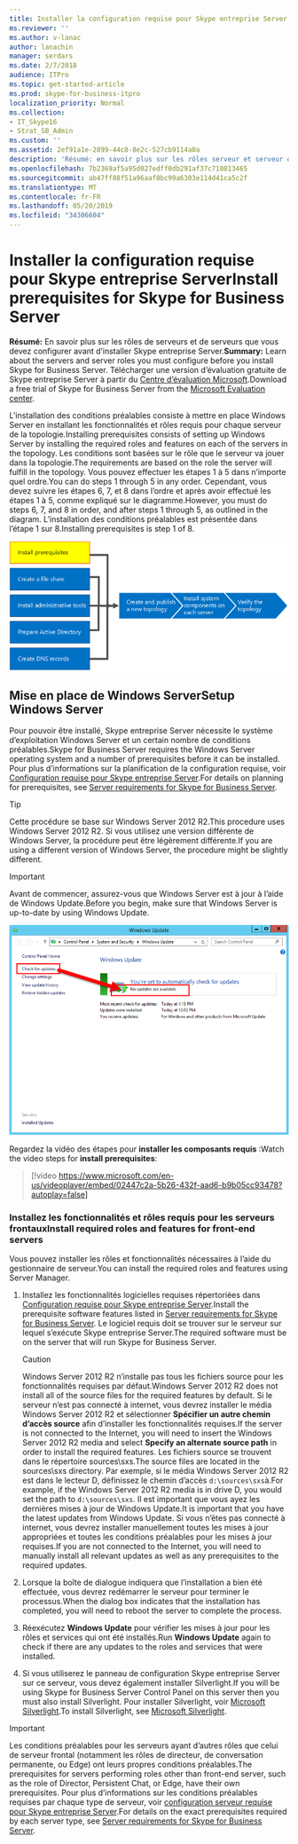 ```yaml
---
title: Installer la configuration requise pour Skype entreprise Server
ms.reviewer: ''
ms.author: v-lanac
author: lanachin
manager: serdars
ms.date: 2/7/2018
audience: ITPro
ms.topic: get-started-article
ms.prod: skype-for-business-itpro
localization_priority: Normal
ms.collection:
- IT_Skype16
- Strat_SB_Admin
ms.custom: ''
ms.assetid: 2ef91a1e-2899-44c8-8e2c-527cb9114a0a
description: 'Résumé: en savoir plus sur les rôles serveur et serveur que vous devez configurer avant d’installer Skype entreprise Server. Télécharger une version d’évaluation gratuite de Skype entreprise Server à partir du centre d’évaluation https://www.microsoft.com/evalcenter/evaluate-skype-for-business-serverMicrosoft pour:.'
ms.openlocfilehash: 7b2369af5a95d027edff0db291af37c710813465
ms.sourcegitcommit: ab47ff88f51a96aaf8bc99a6303e114d41ca5c2f
ms.translationtype: MT
ms.contentlocale: fr-FR
ms.lasthandoff: 05/20/2019
ms.locfileid: "34306604"
---
```

# <a name="install-prerequisites-for-skype-for-business-server"></a><span data-ttu-id="b9a58-104">Installer la configuration requise pour Skype entreprise Server</span><span class="sxs-lookup"><span data-stu-id="b9a58-104">Install prerequisites for Skype for Business Server</span></span>
 
<span data-ttu-id="b9a58-105">**Résumé:** En savoir plus sur les rôles de serveurs et de serveurs que vous devez configurer avant d’installer Skype entreprise Server.</span><span class="sxs-lookup"><span data-stu-id="b9a58-105">**Summary:** Learn about the servers and server roles you must configure before you install Skype for Business Server.</span></span> <span data-ttu-id="b9a58-106">Télécharger une version d’évaluation gratuite de Skype entreprise Server à partir du [Centre d’évaluation Microsoft](https://www.microsoft.com/evalcenter/evaluate-skype-for-business-server).</span><span class="sxs-lookup"><span data-stu-id="b9a58-106">Download a free trial of Skype for Business Server from the [Microsoft Evaluation center](https://www.microsoft.com/evalcenter/evaluate-skype-for-business-server).</span></span>
  
<span data-ttu-id="b9a58-107">L’installation des conditions préalables consiste à mettre en place Windows Server en installant les fonctionnalités et rôles requis pour chaque serveur de la topologie.</span><span class="sxs-lookup"><span data-stu-id="b9a58-107">Installing prerequisites consists of setting up Windows Server by installing the required roles and features on each of the servers in the topology.</span></span> <span data-ttu-id="b9a58-108">Les conditions sont basées sur le rôle que le serveur va jouer dans la topologie.</span><span class="sxs-lookup"><span data-stu-id="b9a58-108">The requirements are based on the role the server will fulfill in the topology.</span></span> <span data-ttu-id="b9a58-109">Vous pouvez effectuer les étapes 1 à 5 dans n’importe quel ordre.</span><span class="sxs-lookup"><span data-stu-id="b9a58-109">You can do steps 1 through 5 in any order.</span></span> <span data-ttu-id="b9a58-110">Cependant, vous devez suivre les étapes 6, 7, et 8 dans l’ordre et après avoir effectué les étapes 1 à 5, comme expliqué sur le diagramme.</span><span class="sxs-lookup"><span data-stu-id="b9a58-110">However, you must do steps 6, 7, and 8 in order, and after steps 1 through 5, as outlined in the diagram.</span></span> <span data-ttu-id="b9a58-111">L’installation des conditions préalables est présentée dans l’étape 1 sur 8.</span><span class="sxs-lookup"><span data-stu-id="b9a58-111">Installing prerequisites is step 1 of 8.</span></span>
  
![Schéma de vue d’ensemble - Composants prérequis pour l’installation.](../../media/0a85349b-b398-4e04-8901-8f4bd25d8afe.png)
  
## <a name="setup-windows-server"></a><span data-ttu-id="b9a58-113">Mise en place de Windows Server</span><span class="sxs-lookup"><span data-stu-id="b9a58-113">Setup Windows Server</span></span>

<span data-ttu-id="b9a58-114">Pour pouvoir être installé, Skype entreprise Server nécessite le système d’exploitation Windows Server et un certain nombre de conditions préalables.</span><span class="sxs-lookup"><span data-stu-id="b9a58-114">Skype for Business Server requires the Windows Server operating system and a number of prerequisites before it can be installed.</span></span> <span data-ttu-id="b9a58-115">Pour plus d’informations sur la planification de la configuration requise, voir [Configuration requise pour Skype entreprise Server](../../../SfBServer2019/plan/system-requirements.md).</span><span class="sxs-lookup"><span data-stu-id="b9a58-115">For details on planning for prerequisites, see [Server requirements for Skype for Business Server](../../../SfBServer2019/plan/system-requirements.md).</span></span> 
  
> [!TIP]
> <span data-ttu-id="b9a58-116">Cette procédure se base sur Windows Server 2012 R2.</span><span class="sxs-lookup"><span data-stu-id="b9a58-116">This procedure uses Windows Server 2012 R2.</span></span> <span data-ttu-id="b9a58-117">Si vous utilisez une version différente de Windows Server, la procédure peut être légèrement différente.</span><span class="sxs-lookup"><span data-stu-id="b9a58-117">If you are using a different version of Windows Server, the procedure might be slightly different.</span></span> 
  
> [!IMPORTANT]
> <span data-ttu-id="b9a58-118">Avant de commencer, assurez-vous que Windows Server est à jour à l’aide de Windows Update.</span><span class="sxs-lookup"><span data-stu-id="b9a58-118">Before you begin, make sure that Windows Server is up-to-date by using Windows Update.</span></span> 
  
![Windows Server à jour.](../../media/a8d57a97-a55e-443b-b304-c534ae9a71b2.png)
  
<span data-ttu-id="b9a58-120">Regardez la vidéo des étapes pour **installer les composants requis** :</span><span class="sxs-lookup"><span data-stu-id="b9a58-120">Watch the video steps for **install prerequisites**:</span></span>
  
> [!video https://www.microsoft.com/en-us/videoplayer/embed/02447c2a-5b26-432f-aad6-b9b05cc93478?autoplay=false]
  
### <a name="install-required-roles-and-features-for-front-end-servers"></a><span data-ttu-id="b9a58-121">Installez les fonctionnalités et rôles requis pour les serveurs frontaux</span><span class="sxs-lookup"><span data-stu-id="b9a58-121">Install required roles and features for front-end servers</span></span>

<span data-ttu-id="b9a58-122">Vous pouvez installer les rôles et fonctionnalités nécessaires à l’aide du gestionnaire de serveur.</span><span class="sxs-lookup"><span data-stu-id="b9a58-122">You can install the required roles and features using Server Manager.</span></span> 
    
1. <span data-ttu-id="b9a58-123">Installez les fonctionnalités logicielles requises répertoriées dans [Configuration requise pour Skype entreprise Server](../../../SfBServer2019/plan/system-requirements.md).</span><span class="sxs-lookup"><span data-stu-id="b9a58-123">Install the prerequisite software features listed in [Server requirements for Skype for Business Server](../../../SfBServer2019/plan/system-requirements.md).</span></span> <span data-ttu-id="b9a58-124">Le logiciel requis doit se trouver sur le serveur sur lequel s’exécute Skype entreprise Server.</span><span class="sxs-lookup"><span data-stu-id="b9a58-124">The required software must be on the server that will run Skype for Business Server.</span></span>
    
    > [!CAUTION]
    > <span data-ttu-id="b9a58-125">Windows Server 2012 R2 n’installe pas tous les fichiers source pour les fonctionnalités requises par défaut.</span><span class="sxs-lookup"><span data-stu-id="b9a58-125">Windows Server 2012 R2 does not install all of the source files for the required features by default.</span></span> <span data-ttu-id="b9a58-126">Si le serveur n’est pas connecté à internet, vous devrez installer le média Windows Server 2012 R2 et sélectionner **Spécifier un autre chemin d’accès source** afin d’installer les fonctionnalités requises.</span><span class="sxs-lookup"><span data-stu-id="b9a58-126">If the server is not connected to the Internet, you will need to insert the Windows Server 2012 R2 media and select **Specify an alternate source path** in order to install the required features.</span></span> <span data-ttu-id="b9a58-127">Les fichiers source se trouvent dans le répertoire sources\sxs.</span><span class="sxs-lookup"><span data-stu-id="b9a58-127">The source files are located in the sources\sxs directory.</span></span> <span data-ttu-id="b9a58-128">Par exemple, si le média Windows Server 2012 R2 est dans le lecteur D, définissez le chemin d’accès `d:\sources\sxs`à.</span><span class="sxs-lookup"><span data-stu-id="b9a58-128">For example, if the Windows Server 2012 R2 media is in drive D, you would set the path to `d:\sources\sxs`.</span></span> <span data-ttu-id="b9a58-129">Il est important que vous ayez les dernières mises à jour de Windows Update.</span><span class="sxs-lookup"><span data-stu-id="b9a58-129">It is important that you have the latest updates from Windows Update.</span></span> <span data-ttu-id="b9a58-130">Si vous n’êtes pas connecté à internet, vous devrez installer manuellement toutes les mises à jour appropriées et toutes les conditions préalables pour les mises à jour requises.</span><span class="sxs-lookup"><span data-stu-id="b9a58-130">If you are not connected to the Internet, you will need to manually install all relevant updates as well as any prerequisites to the required updates.</span></span> 
  
1. <span data-ttu-id="b9a58-131">Lorsque la boîte de dialogue indiquera que l’installation a bien été effectuée, vous devrez redémarrer le serveur pour terminer le processus.</span><span class="sxs-lookup"><span data-stu-id="b9a58-131">When the dialog box indicates that the installation has completed, you will need to reboot the server to complete the process.</span></span>
    
1. <span data-ttu-id="b9a58-132">Réexécutez **Windows Update** pour vérifier les mises à jour pour les rôles et services qui ont été installés.</span><span class="sxs-lookup"><span data-stu-id="b9a58-132">Run **Windows Update** again to check if there are any updates to the roles and services that were installed.</span></span>
    
1. <span data-ttu-id="b9a58-133">Si vous utiliserez le panneau de configuration Skype entreprise Server sur ce serveur, vous devez également installer Silverlight.</span><span class="sxs-lookup"><span data-stu-id="b9a58-133">If you will be using Skype for Business Server Control Panel on this server then you must also install Silverlight.</span></span> <span data-ttu-id="b9a58-134">Pour installer Silverlight, voir [Microsoft Silverlight](https://www.microsoft.com/silverlight/).</span><span class="sxs-lookup"><span data-stu-id="b9a58-134">To install Silverlight, see [Microsoft Silverlight](https://www.microsoft.com/silverlight/).</span></span>


> [!IMPORTANT]
> <span data-ttu-id="b9a58-135">Les conditions préalables pour les serveurs ayant d’autres rôles que celui de serveur frontal (notamment les rôles de directeur, de conversation permanente, ou Edge) ont leurs propres conditions préalables.</span><span class="sxs-lookup"><span data-stu-id="b9a58-135">The prerequisites for servers performing roles other than front-end server, such as the role of Director, Persistent Chat, or Edge, have their own prerequisites.</span></span> <span data-ttu-id="b9a58-136">Pour plus d’informations sur les conditions préalables requises par chaque type de serveur, voir [configuration serveur requise pour Skype entreprise Server](../../../SfBServer2019/plan/system-requirements.md).</span><span class="sxs-lookup"><span data-stu-id="b9a58-136">For details on the exact prerequisites required by each server type, see [Server requirements for Skype for Business Server](../../../SfBServer2019/plan/system-requirements.md).</span></span> 
  

